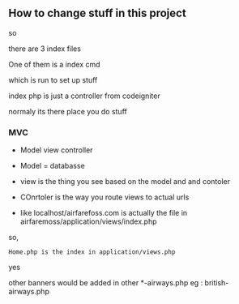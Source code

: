 ## How to change stuff in this project 
so 

there are 3 index files 


One of them is a index cmd 

which is run to set up stuff 

index php is just a controller from codeigniter 


normaly its there place you do stuff



### MVC 

- Model view controller

- Model = databasse 

- view is the thing you see based on the model and and contoler 

- COnrtoler is the way you route views to actual urls 


- like localhost/airfarefoss.com is actually the file in airfaremoss/application/views/index.php



so,

 `Home.php is the index in application/views.php`


yes 

other banners would be added in other *-airways.php 
eg : british-airways.php 
<!-- 
all the stuff you need is in application views 

views are dumb 

they just show stuff 
Controllers know stuff about views and model and basically the brain part of web apps 

model is the data itself  -->